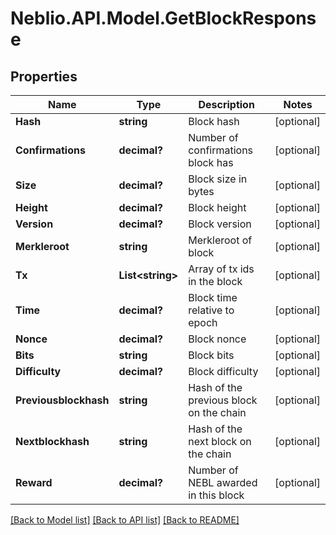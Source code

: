 # Neblio.API.Model.GetBlockResponse
## Properties

Name | Type | Description | Notes
------------ | ------------- | ------------- | -------------
**Hash** | **string** | Block hash | [optional] 
**Confirmations** | **decimal?** | Number of confirmations block has | [optional] 
**Size** | **decimal?** | Block size in bytes | [optional] 
**Height** | **decimal?** | Block height | [optional] 
**Version** | **decimal?** | Block version | [optional] 
**Merkleroot** | **string** | Merkleroot of block | [optional] 
**Tx** | **List&lt;string&gt;** | Array of tx ids in the block | [optional] 
**Time** | **decimal?** | Block time relative to epoch | [optional] 
**Nonce** | **decimal?** | Block nonce | [optional] 
**Bits** | **string** | Block bits | [optional] 
**Difficulty** | **decimal?** | Block difficulty | [optional] 
**Previousblockhash** | **string** | Hash of the previous block on the chain | [optional] 
**Nextblockhash** | **string** | Hash of the next block on the chain | [optional] 
**Reward** | **decimal?** | Number of NEBL awarded in this block | [optional] 

[[Back to Model list]](../README.md#documentation-for-models) [[Back to API list]](../README.md#documentation-for-api-endpoints) [[Back to README]](../README.md)

